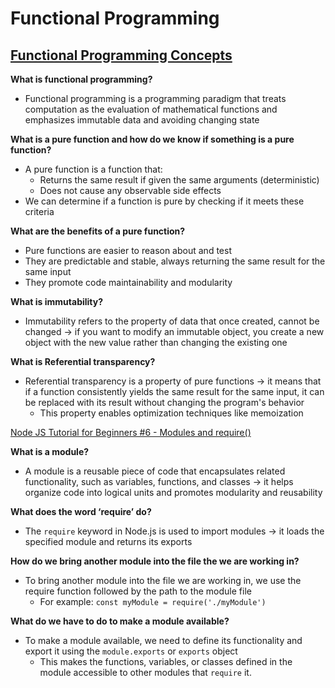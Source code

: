 # Functional Programming

## [Functional Programming Concepts](https://medium.com/the-renaissance-developer/concepts-of-functional-programming-in-javascript-6bc84220d2aa)

**What is functional programming?**
- Functional programming is a programming paradigm that treats computation as the evaluation of mathematical functions and emphasizes immutable data and avoiding changing state

**What is a pure function and how do we know if something is a pure function?**
- A pure function is a function that:
  - Returns the same result if given the same arguments (deterministic)
  - Does not cause any observable side effects
- We can determine if a function is pure by checking if it meets these criteria

**What are the benefits of a pure function?**
- Pure functions are easier to reason about and test
- They are predictable and stable, always returning the same result for the same input
- They promote code maintainability and modularity

**What is immutability?**
- Immutability refers to the property of data that once created, cannot be changed -> if you want to modify an immutable object, you create a new object with the new value rather than changing the existing one

**What is Referential transparency?**
- Referential transparency is a property of pure functions -> it means that if a function consistently yields the same result for the same input, it can be replaced with its result without changing the program's behavior
  - This property enables optimization techniques like memoization

[Node JS Tutorial for Beginners #6 - Modules and require()](https://www.youtube.com/watch?v=xHLd36QoS4k)

**What is a module?**
- A module is a reusable piece of code that encapsulates related functionality, such as variables, functions, and classes -> it helps organize code into logical units and promotes modularity and reusability

**What does the word ‘require’ do?**
- The `require` keyword in Node.js is used to import modules -> it loads the specified module and returns its exports

**How do we bring another module into the file the we are working in?**
- To bring another module into the file we are working in, we use the require function followed by the path to the module file
  - For example: `const myModule = require('./myModule')`

**What do we have to do to make a module available?**
- To make a module available, we need to define its functionality and export it using the `module.exports` or `exports` object
  - This makes the functions, variables, or classes defined in the module accessible to other modules that `require` it.